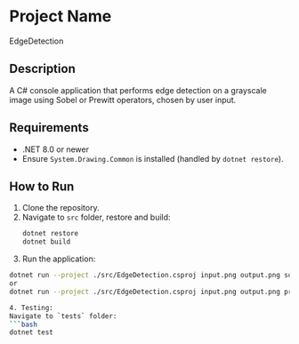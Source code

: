 # Project Name
EdgeDetection

## Description
A C# console application that performs edge detection on a grayscale image using Sobel or Prewitt operators, chosen by user input.

## Requirements
- .NET 8.0 or newer
- Ensure `System.Drawing.Common` is installed (handled by `dotnet restore`).

## How to Run
1. Clone the repository.
2. Navigate to `src` folder, restore and build:
   ```bash
   dotnet restore
   dotnet build

3. Run the application:
```bash
dotnet run --project ./src/EdgeDetection.csproj input.png output.png sobel
or
dotnet run --project ./src/EdgeDetection.csproj input.png output.png prewitt

4. Testing:
Navigate to `tests` folder:
```bash
dotnet test

